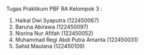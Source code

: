 Tugas Praktikum PBF RA
Kelompok 3 :
1. Haikal Dwi Syaputra (122450067)
2. Baruna Abirawa (122450097)
3. Nisrina Nur Afifah (122450052)
4. Muhammad Regi Abdi Putra Amanta (122450031)
5. Sahid Maulana (122450109)
